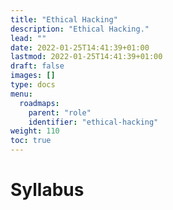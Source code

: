 ```yaml
---
title: "Ethical Hacking"
description: "Ethical Hacking."
lead: ""
date: 2022-01-25T14:41:39+01:00
lastmod: 2022-01-25T14:41:39+01:00
draft: false
images: []
type: docs
menu:
  roadmaps:
    parent: "role"
    identifier: "ethical-hacking"
weight: 110
toc: true
---
```


# Syllabus

